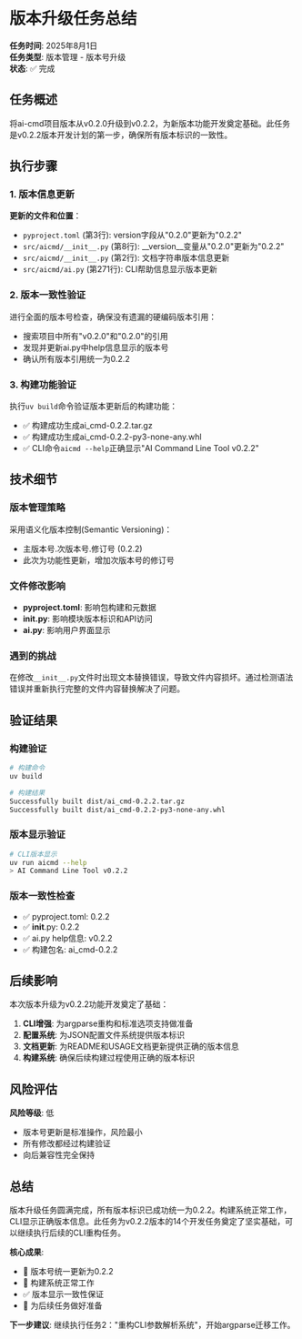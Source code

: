 # 版本升级任务总结

**任务时间**: 2025年8月1日  
**任务类型**: 版本管理 - 版本号升级  
**状态**: ✅ 完成

## 任务概述

将ai-cmd项目版本从v0.2.0升级到v0.2.2，为新版本功能开发奠定基础。此任务是v0.2.2版本开发计划的第一步，确保所有版本标识的一致性。

## 执行步骤

### 1. 版本信息更新

**更新的文件和位置**：
- `pyproject.toml` (第3行): version字段从"0.2.0"更新为"0.2.2"
- `src/aicmd/__init__.py` (第8行): __version__变量从"0.2.0"更新为"0.2.2"
- `src/aicmd/__init__.py` (第2行): 文档字符串版本信息更新
- `src/aicmd/ai.py` (第271行): CLI帮助信息显示版本更新

### 2. 版本一致性验证

进行全面的版本号检查，确保没有遗漏的硬编码版本引用：
- 搜索项目中所有"v0.2.0"和"0.2.0"的引用
- 发现并更新ai.py中help信息显示的版本号
- 确认所有版本引用统一为0.2.2

### 3. 构建功能验证

执行`uv build`命令验证版本更新后的构建功能：
- ✅ 构建成功生成ai_cmd-0.2.2.tar.gz
- ✅ 构建成功生成ai_cmd-0.2.2-py3-none-any.whl  
- ✅ CLI命令`aicmd --help`正确显示"AI Command Line Tool v0.2.2"

## 技术细节

### 版本管理策略
采用语义化版本控制(Semantic Versioning)：
- 主版本号.次版本号.修订号 (0.2.2)
- 此次为功能性更新，增加次版本号的修订号

### 文件修改影响
- **pyproject.toml**: 影响包构建和元数据
- **__init__.py**: 影响模块版本标识和API访问
- **ai.py**: 影响用户界面显示

### 遇到的挑战
在修改`__init__.py`文件时出现文本替换错误，导致文件内容损坏。通过检测语法错误并重新执行完整的文件内容替换解决了问题。

## 验证结果

### 构建验证
```bash
# 构建命令
uv build

# 构建结果
Successfully built dist/ai_cmd-0.2.2.tar.gz
Successfully built dist/ai_cmd-0.2.2-py3-none-any.whl
```

### 版本显示验证
```bash
# CLI版本显示
uv run aicmd --help
> AI Command Line Tool v0.2.2
```

### 版本一致性检查
- ✅ pyproject.toml: 0.2.2
- ✅ __init__.py: 0.2.2  
- ✅ ai.py help信息: v0.2.2
- ✅ 构建包名: ai_cmd-0.2.2

## 后续影响

本次版本升级为v0.2.2功能开发奠定了基础：
1. **CLI增强**: 为argparse重构和标准选项支持做准备
2. **配置系统**: 为JSON配置文件系统提供版本标识
3. **文档更新**: 为README和USAGE文档更新提供正确的版本信息
4. **构建系统**: 确保后续构建过程使用正确的版本标识

## 风险评估

**风险等级**: 低
- 版本号更新是标准操作，风险最小
- 所有修改都经过构建验证
- 向后兼容性完全保持

## 总结

版本升级任务圆满完成，所有版本标识已成功统一为0.2.2。构建系统正常工作，CLI显示正确版本信息。此任务为v0.2.2版本的14个开发任务奠定了坚实基础，可以继续执行后续的CLI重构任务。

**核心成果**:
- 📝 版本号统一更新为0.2.2
- 🔨 构建系统正常工作  
- ✅ 版本显示一致性保证
- 🎯 为后续任务做好准备

**下一步建议**:
继续执行任务2："重构CLI参数解析系统"，开始argparse迁移工作。
